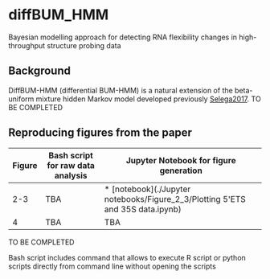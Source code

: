 # diffBUM_HMM
Bayesian modelling approach for detecting RNA flexibility changes in high-throughput structure probing data

## Background 
DiffBUM-HMM (differential BUM-HMM) is a natural extension of the beta-uniform mixture hidden Markov model developed previously [Selega2017](https://pubmed.ncbi.nlm.nih.gov/27819660/). TO BE COMPLETED

## Reproducing figures from the paper
| Figure | Bash script for raw data analysis | Jupyter Notebook for figure generation |
|   ------------- |-------------        | -------------|
| 2-3  | TBA  | *  [notebook](./Jupyter notebooks/Figure_2_3/Plotting 5'ETS and 35S data.ipynb)  |
| 4    | TBA    | TBA     |
TO BE COMPLETED

Bash script includes command that allows to execute R script or python scripts directly from command line without opening the scripts

